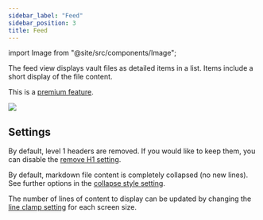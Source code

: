 ```yaml
---
sidebar_label: "Feed"
sidebar_position: 3
title: Feed
---
```


import Image from "@site/src/components/Image";

The feed view displays vault files as detailed items in a list. Items include a short display of the file content.

This is a [premium feature](/docs/premium/).

<Image src="views/img/feed-view.png"/>

## Settings

By default, level 1 headers are removed. If you would like to keep them, you can disable the [remove H1 setting](/docs/settings/#remove-h1).

By default, markdown file content is completely collapsed (no new lines). See further options in the [collapse style setting](/docs/settings/#collapse-style).

The number of lines of content to display can be updated by changing the [line clamp setting](/docs/settings/#large-screen-line-clamp) for each screen size.
